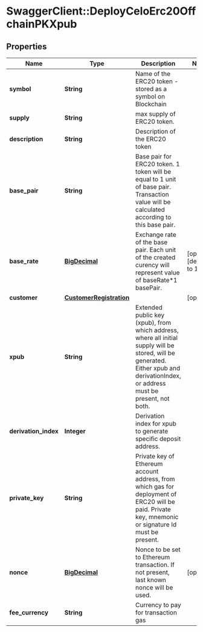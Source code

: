 # SwaggerClient::DeployCeloErc20OffchainPKXpub

## Properties
Name | Type | Description | Notes
------------ | ------------- | ------------- | -------------
**symbol** | **String** | Name of the ERC20 token - stored as a symbol on Blockchain | 
**supply** | **String** | max supply of ERC20 token. | 
**description** | **String** | Description of the ERC20 token | 
**base_pair** | **String** | Base pair for ERC20 token. 1 token will be equal to 1 unit of base pair. Transaction value will be calculated according to this base pair. | 
**base_rate** | [**BigDecimal**](BigDecimal.md) | Exchange rate of the base pair. Each unit of the created curency will represent value of baseRate*1 basePair. | [optional] [default to 1]
**customer** | [**CustomerRegistration**](CustomerRegistration.md) |  | [optional] 
**xpub** | **String** | Extended public key (xpub), from which address, where all initial supply will be stored, will be generated. Either xpub and derivationIndex, or address must be present, not both. | 
**derivation_index** | **Integer** | Derivation index for xpub to generate specific deposit address. | 
**private_key** | **String** | Private key of Ethereum account address, from which gas for deployment of ERC20 will be paid. Private key, mnemonic or signature Id must be present. | 
**nonce** | [**BigDecimal**](BigDecimal.md) | Nonce to be set to Ethereum transaction. If not present, last known nonce will be used. | [optional] 
**fee_currency** | **String** | Currency to pay for transaction gas | 

